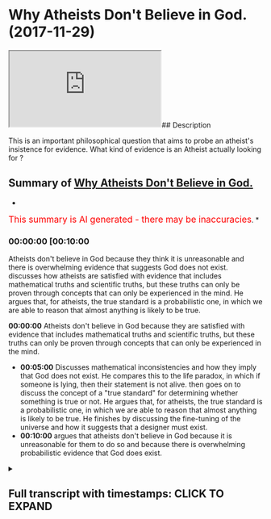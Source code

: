 # Why Atheists Don't Believe in God. (2017-11-29)

<iframe loading='lazy' src='https://www.youtube.com/embed/Tx2ZiRQ1luM'></iframe>## Description

This is an important philosophical question that aims to probe an atheist's insistence for evidence. What kind of evidence is an Atheist actually looking for ?

## Summary of [Why Atheists Don't Believe in God.](https://www.youtube.com/watch?v=Tx2ZiRQ1luM)

*

<span style="color:red; font-size:125%">This summary is AI generated - there may be inaccuracies</span>. \*

### <a onclick="modifyYTiframeseektime('600')">00:00:00 \[00:10:00</a>

Atheists don't believe in God because they think it is unreasonable and there is overwhelming evidence that suggests God does not exist. discusses how atheists are satisfied with evidence that includes mathematical truths and scientific truths, but these truths can only be proven through concepts that can only be experienced in the mind. He argues that, for atheists, the true standard is a probabilistic one, in which we are able to reason that almost anything is likely to be true.

**<a onclick="modifyYTiframeseektime('0')">00:00:00</a>** Atheists don't believe in God because they are satisfied with evidence that includes mathematical truths and scientific truths, but these truths can only be proven through concepts that can only be experienced in the mind.

*   **<a onclick="modifyYTiframeseektime('300')">00:05:00</a>** Discusses mathematical inconsistencies and how they imply that God does not exist. He compares this to the life paradox, in which if someone is lying, then their statement is not alive. then goes on to discuss the concept of a "true standard" for determining whether something is true or not. He argues that, for atheists, the true standard is a probabilistic one, in which we are able to reason that almost anything is likely to be true. He finishes by discussing the fine-tuning of the universe and how it suggests that a designer must exist.
*   **<a onclick="modifyYTiframeseektime('600')">00:10:00</a>** argues that atheists don't believe in God because it is unreasonable for them to do so and because there is overwhelming probabilistic evidence that God does exist.

<details><summary><h2>Full transcript with timestamps: CLICK TO EXPAND</h2></summary>

<a onclick="modifyYTiframeseektime('24)')">0:00:24 \[Music]</a> <a onclick="modifyYTiframeseektime('38)')">0:00:38 before that even I'm trying to put</a> <a onclick="modifyYTiframeseektime('42)')">0:00:42 myself in the shoes of the Atheist robot</a> <a onclick="modifyYTiframeseektime('43)')">0:00:43 yeah I will go through some exercises</a> <a onclick="modifyYTiframeseektime('46)')">0:00:46 some mental exercises the first thing</a> <a onclick="modifyYTiframeseektime('52)')">0:00:52 that's thought to be asked is when</a> <a onclick="modifyYTiframeseektime('55)')">0:00:55 you're asking a student related say your</a> <a onclick="modifyYTiframeseektime('57)')">0:00:57 nature the question is what is your true</a> <a onclick="modifyYTiframeseektime('60)')">0:01:00 standards I mean that's an important</a> <a onclick="modifyYTiframeseektime('63)')">0:01:03 thing to establish the atheist is an</a> <a onclick="modifyYTiframeseektime('66)')">0:01:06 atheist because she's not satisfied for</a> <a onclick="modifyYTiframeseektime('68)')">0:01:08 the most part with the evidences of</a> <a onclick="modifyYTiframeseektime('71)')">0:01:11 theism so he becomes an atheist and for</a> <a onclick="modifyYTiframeseektime('74)')">0:01:14 the most part most atheists are negative</a> <a onclick="modifyYTiframeseektime('77)')">0:01:17 eighties so there are atheists because</a> <a onclick="modifyYTiframeseektime('79)')">0:01:19 of a lack of belief of something not</a> <a onclick="modifyYTiframeseektime('82)')">0:01:22 because they have a positive argument</a> <a onclick="modifyYTiframeseektime('84)')">0:01:24 again against the existence of God so</a> <a onclick="modifyYTiframeseektime('87)')">0:01:27 for the most part you can say that most</a> <a onclick="modifyYTiframeseektime('88)')">0:01:28 atheists are negative eight years at</a> <a onclick="modifyYTiframeseektime('91)')">0:01:31 some thought were agnostic so then they</a> <a onclick="modifyYTiframeseektime('94)')">0:01:34 wouldn't necessarily say 100% there's</a> <a onclick="modifyYTiframeseektime('96)')">0:01:36 nothing you know</a> <a onclick="modifyYTiframeseektime('98)')">0:01:38 they just say that we're not satisfied</a> <a onclick="modifyYTiframeseektime('100)')">0:01:40 completely with the evidences so the</a> <a onclick="modifyYTiframeseektime('104)')">0:01:44 first thing has to be asked is what kind</a> <a onclick="modifyYTiframeseektime('106)')">0:01:46 of evidence is would you be satisfied</a> <a onclick="modifyYTiframeseektime('108)')">0:01:48 with and just thinking mentally I came</a> <a onclick="modifyYTiframeseektime('113)')">0:01:53 with three possible things</a> <a onclick="modifyYTiframeseektime('116)')">0:01:56 which atheists could not deny right</a> <a onclick="modifyYTiframeseektime('119)')">0:01:59 number one is incorrigibility which</a> <a onclick="modifyYTiframeseektime('124)')">0:02:04 means something which is not changing</a> <a onclick="modifyYTiframeseektime('125)')">0:02:05 yeah so if something is not changing it</a> <a onclick="modifyYTiframeseektime('128)')">0:02:08 becomes a good evidence</a> <a onclick="modifyYTiframeseektime('130)')">0:02:10 number two is eternality which is click</a> <a onclick="modifyYTiframeseektime('133)')">0:02:13 link to incorrigibility and number three</a> <a onclick="modifyYTiframeseektime('137)')">0:02:17 you could say ain't necessarily true so</a> <a onclick="modifyYTiframeseektime('141)')">0:02:21 for example it's contingently true dat</a> <a onclick="modifyYTiframeseektime('143)')">0:02:23 ammonia gray jumpier but it's not</a> <a onclick="modifyYTiframeseektime('146)')">0:02:26 necessarily true that I'm wearing a</a> <a onclick="modifyYTiframeseektime('147)')">0:02:27 chopped-up we're trying not use too much</a> <a onclick="modifyYTiframeseektime('151)')">0:02:31 for the softball jargon but with those</a> <a onclick="modifyYTiframeseektime('153)')">0:02:33 three kinds of evidences and ACS will be</a> <a onclick="modifyYTiframeseektime('156)')">0:02:36 completely satisfied now and ACS might</a> <a onclick="modifyYTiframeseektime('159)')">0:02:39 say that these kinds of things are</a> <a onclick="modifyYTiframeseektime('162)')">0:02:42 satisfied in both maths and science that</a> <a onclick="modifyYTiframeseektime('167)')">0:02:47 mathematics is is incorrigible</a> <a onclick="modifyYTiframeseektime('171)')">0:02:51 number two days eternal number three</a> <a onclick="modifyYTiframeseektime('173)')">0:02:53 that is necessarily true and the Atheist</a> <a onclick="modifyYTiframeseektime('178)')">0:02:58 might say that sight science is quite</a> <a onclick="modifyYTiframeseektime('181)')">0:03:01 similar in that regard that's why</a> <a onclick="modifyYTiframeseektime('182)')">0:03:02 they're true standard it would be a</a> <a onclick="modifyYTiframeseektime('184)')">0:03:04 mathematical truth standard or it could</a> <a onclick="modifyYTiframeseektime('187)')">0:03:07 be a scientific studio true standard</a> <a onclick="modifyYTiframeseektime('189)')">0:03:09 they would consider these things to be</a> <a onclick="modifyYTiframeseektime('190)')">0:03:10 truth for the most part obviously I'm</a> <a onclick="modifyYTiframeseektime('193)')">0:03:13 not generalizing away theists I'll post</a> <a onclick="modifyYTiframeseektime('194)')">0:03:14 modernist out there which don't believe</a> <a onclick="modifyYTiframeseektime('196)')">0:03:16 in this they criticize both mathematics</a> <a onclick="modifyYTiframeseektime('198)')">0:03:18 and science massively but generally</a> <a onclick="modifyYTiframeseektime('202)')">0:03:22 speaking I mean from my experience it's</a> <a onclick="modifyYTiframeseektime('204)')">0:03:24 been the case that atheists are</a> <a onclick="modifyYTiframeseektime('205)')">0:03:25 satisfied with these kinds of true</a> <a onclick="modifyYTiframeseektime('207)')">0:03:27 standards now the question is this the</a> <a onclick="modifyYTiframeseektime('209)')">0:03:29 question is is mathematics as an example</a> <a onclick="modifyYTiframeseektime('213)')">0:03:33 here actually those three things that we</a> <a onclick="modifyYTiframeseektime('216)')">0:03:36 just mentioned now this is something</a> <a onclick="modifyYTiframeseektime('217)')">0:03:37 which has plagued the minds of</a> <a onclick="modifyYTiframeseektime('218)')">0:03:38 philosophers ever since the time of</a> <a onclick="modifyYTiframeseektime('220)')">0:03:40 Plato Plato himself didn't know how to</a> <a onclick="modifyYTiframeseektime('223)')">0:03:43 reason with numbers basic arithmetic he</a> <a onclick="modifyYTiframeseektime('227)')">0:03:47 didn't know because if you think about</a> <a onclick="modifyYTiframeseektime('228)')">0:03:48 it numbers in and of themselves don't</a> <a onclick="modifyYTiframeseektime('231)')">0:03:51 exist</a> <a onclick="modifyYTiframeseektime('232)')">0:03:52 you can't touch a number you can't feel</a> <a onclick="modifyYTiframeseektime('235)')">0:03:55 a number because smellin about numbers</a> <a onclick="modifyYTiframeseektime('237)')">0:03:57 is actually a conceptual abstract</a> <a onclick="modifyYTiframeseektime('240)')">0:04:00 reality</a> <a onclick="modifyYTiframeseektime('242)')">0:04:02 but in logic you have to have a truth in</a> <a onclick="modifyYTiframeseektime('246)')">0:04:06 order for our truth to be true it has to</a> <a onclick="modifyYTiframeseektime('248)')">0:04:08 have a physical reality objective truth</a> <a onclick="modifyYTiframeseektime('252)')">0:04:12 is that which is usually an object so</a> <a onclick="modifyYTiframeseektime('256)')">0:04:16 this poses a problem for Plato so he</a> <a onclick="modifyYTiframeseektime('258)')">0:04:18 says for example that mathematics is</a> <a onclick="modifyYTiframeseektime('262)')">0:04:22 something he has in the forms the world</a> <a onclick="modifyYTiframeseektime('267)')">0:04:27 of forms so is something he struggled</a> <a onclick="modifyYTiframeseektime('270)')">0:04:30 with Immanuel Kant came to 1790</a> <a onclick="modifyYTiframeseektime('272)')">0:04:32 something similar said that mathematics</a> <a onclick="modifyYTiframeseektime('274)')">0:04:34 is not something we take from the world</a> <a onclick="modifyYTiframeseektime('277)')">0:04:37 but it's something we put onto the world</a> <a onclick="modifyYTiframeseektime('280)')">0:04:40 now you'll find that even after this</a> <a onclick="modifyYTiframeseektime('283)')">0:04:43 point mathematics itself had a shaking</a> <a onclick="modifyYTiframeseektime('287)')">0:04:47 up the cat was put with the pigeon so to</a> <a onclick="modifyYTiframeseektime('290)')">0:04:50 speak one cut one cuts Judith came out</a> <a onclick="modifyYTiframeseektime('294)')">0:04:54 with his two incompleteness theorem</a> <a onclick="modifyYTiframeseektime('296)')">0:04:56 theorems and basically these two</a> <a onclick="modifyYTiframeseektime('297)')">0:04:57 incompleteness theorems exposed the</a> <a onclick="modifyYTiframeseektime('300)')">0:05:00 inconsistencies in maths it exposes</a> <a onclick="modifyYTiframeseektime('304)')">0:05:04 these inconsistencies because a flip</a> <a onclick="modifyYTiframeseektime('308)')">0:05:08 into the serums yeah the first theorem</a> <a onclick="modifyYTiframeseektime('311)')">0:05:11 for example was similar to the life</a> <a onclick="modifyYTiframeseektime('314)')">0:05:14 paradox if someone if I come forward or</a> <a onclick="modifyYTiframeseektime('317)')">0:05:17 someone else who's a liar says I'm lying</a> <a onclick="modifyYTiframeseektime('320)')">0:05:20 right there's no way to prove or</a> <a onclick="modifyYTiframeseektime('322)')">0:05:22 disprove this statement because the liar</a> <a onclick="modifyYTiframeseektime('323)')">0:05:23 if he's lying he's telling the truth</a> <a onclick="modifyYTiframeseektime('325)')">0:05:25 which means it's not alive and if he's</a> <a onclick="modifyYTiframeseektime('327)')">0:05:27 telling the truth</a> <a onclick="modifyYTiframeseektime('328)')">0:05:28 then that contradicts the fact that he's</a> <a onclick="modifyYTiframeseektime('330)')">0:05:30 saying that his line now something</a> <a onclick="modifyYTiframeseektime('332)')">0:05:32 similar was put in a mathematic format</a> <a onclick="modifyYTiframeseektime('334)')">0:05:34 and from that perspective this is called</a> <a onclick="modifyYTiframeseektime('337)')">0:05:37 incompleteness theorem mathematics was</a> <a onclick="modifyYTiframeseektime('339)')">0:05:39 seen to be inconsistent and inconsistent</a> <a onclick="modifyYTiframeseektime('343)')">0:05:43 model and by the way math the philosophy</a> <a onclick="modifyYTiframeseektime('346)')">0:05:46 of maths or meta mathematic narratives</a> <a onclick="modifyYTiframeseektime('348)')">0:05:48 or for a philosophy of maths</a> <a onclick="modifyYTiframeseektime('351)')">0:05:51 this is a big thing and still unresolved</a> <a onclick="modifyYTiframeseektime('353)')">0:05:53 to this day it's unresolved yet people</a> <a onclick="modifyYTiframeseektime('356)')">0:05:56 still do mess yet people still do maths</a> <a onclick="modifyYTiframeseektime('363)')">0:06:03 maths have axioms which cannot be proven</a> <a onclick="modifyYTiframeseektime('366)')">0:06:06 they're only self-evident</a> <a onclick="modifyYTiframeseektime('369)')">0:06:09 they're self-evident axioms which means</a> <a onclick="modifyYTiframeseektime('372)')">0:06:12 to believe in such axioms you have to</a> <a onclick="modifyYTiframeseektime('374)')">0:06:14 have faith because there's no evidence</a> <a onclick="modifyYTiframeseektime('377)')">0:06:17 of those axioms there's no evidence</a> <a onclick="modifyYTiframeseektime('379)')">0:06:19 these things these axioms in terms are</a> <a onclick="modifyYTiframeseektime('383)')">0:06:23 based on assumptions not concrete</a> <a onclick="modifyYTiframeseektime('388)')">0:06:28 evidence science is much more flimsy</a> <a onclick="modifyYTiframeseektime('391)')">0:06:31 than mass and so much has has changed</a> <a onclick="modifyYTiframeseektime('393)')">0:06:33 much more and it's ever changing and</a> <a onclick="modifyYTiframeseektime('396)')">0:06:36 this is something which is documented</a> <a onclick="modifyYTiframeseektime('399)')">0:06:39 well by Thomas Kuhn in his book</a> <a onclick="modifyYTiframeseektime('401)')">0:06:41 structures of scientific revolution but</a> <a onclick="modifyYTiframeseektime('403)')">0:06:43 not only the science change in</a> <a onclick="modifyYTiframeseektime('405)')">0:06:45 scientific facts change but the whole</a> <a onclick="modifyYTiframeseektime('407)')">0:06:47 framework within which science operates</a> <a onclick="modifyYTiframeseektime('411)')">0:06:51 and now why am I telling you this</a> <a onclick="modifyYTiframeseektime('414)')">0:06:54 because you have to understand that one</a> <a onclick="modifyYTiframeseektime('418)')">0:06:58 da is the skeptical with the eminences</a> <a onclick="modifyYTiframeseektime('423)')">0:07:03 then you have to ask yourself what kind</a> <a onclick="modifyYTiframeseektime('426)')">0:07:06 of evidences are you're not going to be</a> <a onclick="modifyYTiframeseektime('428)')">0:07:08 skeptical but those truths stand aside</a> <a onclick="modifyYTiframeseektime('431)')">0:07:11 for mentioned at the beginning of this</a> <a onclick="modifyYTiframeseektime('432)')">0:07:12 talk if they're applied to almost any</a> <a onclick="modifyYTiframeseektime('435)')">0:07:15 discipline you would not have faith in</a> <a onclick="modifyYTiframeseektime('438)')">0:07:18 anything you would not believe in</a> <a onclick="modifyYTiframeseektime('440)')">0:07:20 anything you couldn't do anything you</a> <a onclick="modifyYTiframeseektime('442)')">0:07:22 couldn't prove anything therefore the</a> <a onclick="modifyYTiframeseektime('446)')">0:07:26 true standard wouldn't work for the</a> <a onclick="modifyYTiframeseektime('449)')">0:07:29 Atheist that particular true standard</a> <a onclick="modifyYTiframeseektime('451)')">0:07:31 couldn't and wouldn't work rather if</a> <a onclick="modifyYTiframeseektime('454)')">0:07:34 we're honest with ourselves atheistic</a> <a onclick="modifyYTiframeseektime('458)')">0:07:38 true standard is a true standard which</a> <a onclick="modifyYTiframeseektime('460)')">0:07:40 is probabilistic is it true standard</a> <a onclick="modifyYTiframeseektime('465)')">0:07:45 which is probabilistic we as human</a> <a onclick="modifyYTiframeseektime('468)')">0:07:48 beings welcome to ability reasoning</a> <a onclick="modifyYTiframeseektime('469)')">0:07:49 almost every single day if something is</a> <a onclick="modifyYTiframeseektime('472)')">0:07:52 99 percent assured we're happy if</a> <a onclick="modifyYTiframeseektime('475)')">0:07:55 something is 99 percent sure we can say</a> <a onclick="modifyYTiframeseektime('477)')">0:07:57 we're certain of it almost what we can</a> <a onclick="modifyYTiframeseektime('480)')">0:08:00 definitely say we're certain of it and</a> <a onclick="modifyYTiframeseektime('482)')">0:08:02 if it all piles up in front of us as a</a> <a onclick="modifyYTiframeseektime('484)')">0:08:04 big heap of evidence then this assures</a> <a onclick="modifyYTiframeseektime('486)')">0:08:06 us this is where the arguments put</a> <a onclick="modifyYTiframeseektime('492)')">0:08:12 forward by the atheist or the lack of</a> <a onclick="modifyYTiframeseektime('495)')">0:08:15 belief</a> <a onclick="modifyYTiframeseektime('496)')">0:08:16 that the atheist has I would say is</a> <a onclick="modifyYTiframeseektime('498)')">0:08:18 unsubstantiated because if you use a</a> <a onclick="modifyYTiframeseektime('502)')">0:08:22 probabilistic reasoning okay there is no</a> <a onclick="modifyYTiframeseektime('506)')">0:08:26 doubt in almost anyone's mind that you</a> <a onclick="modifyYTiframeseektime('510)')">0:08:30 will come to very many conclusions about</a> <a onclick="modifyYTiframeseektime('512)')">0:08:32 this universe the fact that is</a> <a onclick="modifyYTiframeseektime('514)')">0:08:34 fine-tuned and when I say it's finely</a> <a onclick="modifyYTiframeseektime('515)')">0:08:35 tuned I'm not saying that it's</a> <a onclick="modifyYTiframeseektime('518)')">0:08:38 aesthetically pleasing I'm not saying</a> <a onclick="modifyYTiframeseektime('521)')">0:08:41 that that's not what fine-tuning means</a> <a onclick="modifyYTiframeseektime('523)')">0:08:43 fine-tuning means is fine-tuned to allow</a> <a onclick="modifyYTiframeseektime('527)')">0:08:47 any kind of life to exist within it</a> <a onclick="modifyYTiframeseektime('530)')">0:08:50 this is fine-tuning atheist and</a> <a onclick="modifyYTiframeseektime('533)')">0:08:53 non-obviousness muslims christians jews</a> <a onclick="modifyYTiframeseektime('536)')">0:08:56 anyone who's done science agrees with</a> <a onclick="modifyYTiframeseektime('539)')">0:08:59 this i'm not saying there isn't any</a> <a onclick="modifyYTiframeseektime('542)')">0:09:02 rogue opinion why i am saying this is</a> <a onclick="modifyYTiframeseektime('545)')">0:09:05 the normal approach to the cosmological</a> <a onclick="modifyYTiframeseektime('549)')">0:09:09 environment around us Martin Rees Robert</a> <a onclick="modifyYTiframeseektime('552)')">0:09:12 Ford just six numbers and he said that</a> <a onclick="modifyYTiframeseektime('555)')">0:09:15 any of those six numbers had they been</a> <a onclick="modifyYTiframeseektime('557)')">0:09:17 different the universe would not be as</a> <a onclick="modifyYTiframeseektime('559)')">0:09:19 it is and it will not allow human life</a> <a onclick="modifyYTiframeseektime('561)')">0:09:21 to exist even Stephen Hawkins in a brief</a> <a onclick="modifyYTiframeseektime('565)')">0:09:25 history of time an atheist and Arden</a> <a onclick="modifyYTiframeseektime('568)')">0:09:28 atheist he admits to the fine-tuning the</a> <a onclick="modifyYTiframeseektime('571)')">0:09:31 fine-tuning is something which is</a> <a onclick="modifyYTiframeseektime('572)')">0:09:32 probabilistically indicating a design if</a> <a onclick="modifyYTiframeseektime('576)')">0:09:36 that is the case and the question is who</a> <a onclick="modifyYTiframeseektime('580)')">0:09:40 or what designed this universe and from</a> <a onclick="modifyYTiframeseektime('586)')">0:09:46 this perspective is quite a</a> <a onclick="modifyYTiframeseektime('588)')">0:09:48 straightforward answer the one would a</a> <a onclick="modifyYTiframeseektime('594)')">0:09:54 thing that has designed this universe is</a> <a onclick="modifyYTiframeseektime('596)')">0:09:56 that one would not think that was able</a> <a onclick="modifyYTiframeseektime('600)')">0:10:00 to do so and who them what who or what</a> <a onclick="modifyYTiframeseektime('605)')">0:10:05 could be able to do so so we employ</a> <a onclick="modifyYTiframeseektime('609)')">0:10:09 basic reason and we realize that it must</a> <a onclick="modifyYTiframeseektime('613)')">0:10:13 have been something or someone with</a> <a onclick="modifyYTiframeseektime('616)')">0:10:16 certain characteristics must have had</a> <a onclick="modifyYTiframeseektime('619)')">0:10:19 knowledge</a> <a onclick="modifyYTiframeseektime('620)')">0:10:20 it must have had power it must have had</a> <a onclick="modifyYTiframeseektime('624)')">0:10:24 the ability to change the situation it</a> <a onclick="modifyYTiframeseektime('628)')">0:10:28 must be one had it not been one there</a> <a onclick="modifyYTiframeseektime('631)')">0:10:31 would have been a conflict of interest</a> <a onclick="modifyYTiframeseektime('633)')">0:10:33 between the many parties that there</a> <a onclick="modifyYTiframeseektime('635)')">0:10:35 would be this is good the evidence of</a> <a onclick="modifyYTiframeseektime('641)')">0:10:41 God is not just evidence</a> <a onclick="modifyYTiframeseektime('642)')">0:10:42 it's overwhelming probabilistic evidence</a> <a onclick="modifyYTiframeseektime('646)')">0:10:46 we don't have faith in that which is</a> <a onclick="modifyYTiframeseektime('648)')">0:10:48 unreasonable we have faith in that which</a> <a onclick="modifyYTiframeseektime('652)')">0:10:52 is clear and what I personally believe</a> <a onclick="modifyYTiframeseektime('656)')">0:10:56 is that the Atheist has to in order to</a> <a onclick="modifyYTiframeseektime('659)')">0:10:59 avoid this born in his or her sight they</a> <a onclick="modifyYTiframeseektime('662)')">0:11:02 must employ a double standard approach</a> <a onclick="modifyYTiframeseektime('664)')">0:11:04 they have to the way they live their</a> <a onclick="modifyYTiframeseektime('667)')">0:11:07 lives is different to the way they want</a> <a onclick="modifyYTiframeseektime('669)')">0:11:09 to conceptualize the theological and</a> <a onclick="modifyYTiframeseektime('670)')">0:11:10 philosophical reality of God that must</a> <a onclick="modifyYTiframeseektime('673)')">0:11:13 happen other than that</a> <a onclick="modifyYTiframeseektime('676)')">0:11:16 the atheist must think the atheist must</a> <a onclick="modifyYTiframeseektime('680)')">0:11:20 dare to think</a>

</details>
